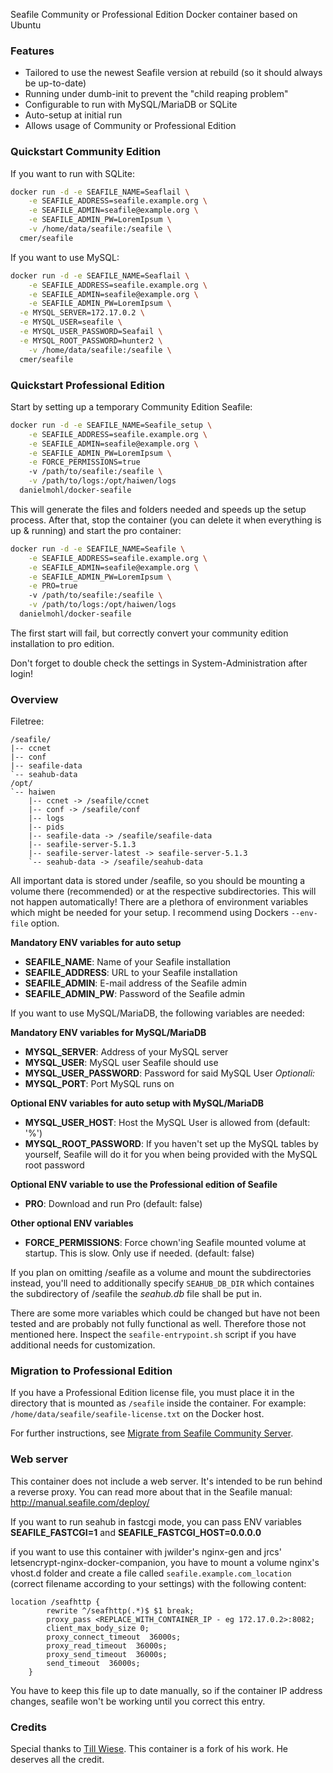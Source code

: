 Seafile Community or Professional Edition Docker container based on Ubuntu

### Features

* Tailored to use the newest Seafile version at rebuild (so it should always be up-to-date)
* Running under dumb-init to prevent the "child reaping problem"
* Configurable to run with MySQL/MariaDB or SQLite
* Auto-setup at initial run
* Allows usage of Community or Professional Edition

### Quickstart Community Edition

If you want to run with SQLite:
```bash
docker run -d -e SEAFILE_NAME=Seaflail \
    -e SEAFILE_ADDRESS=seafile.example.org \
    -e SEAFILE_ADMIN=seafile@example.org \
    -e SEAFILE_ADMIN_PW=LoremIpsum \
    -v /home/data/seafile:/seafile \
  cmer/seafile
```
If you want to use MySQL:
```bash
docker run -d -e SEAFILE_NAME=Seaflail \
    -e SEAFILE_ADDRESS=seafile.example.org \
    -e SEAFILE_ADMIN=seafile@example.org \
    -e SEAFILE_ADMIN_PW=LoremIpsum \
  -e MYSQL_SERVER=172.17.0.2 \
  -e MYSQL_USER=seafile \
  -e MYSQL_USER_PASSWORD=Seafail \
  -e MYSQL_ROOT_PASSWORD=hunter2 \
    -v /home/data/seafile:/seafile \
  cmer/seafile
```

### Quickstart Professional Edition

Start by setting up a temporary Community Edition Seafile:
```bash
docker run -d -e SEAFILE_NAME=Seafile_setup \
    -e SEAFILE_ADDRESS=seafile.example.org \
    -e SEAFILE_ADMIN=seafile@example.org \
    -e SEAFILE_ADMIN_PW=LoremIpsum \
    -e FORCE_PERMISSIONS=true
    -v /path/to/seafile:/seafile \
    -v /path/to/logs:/opt/haiwen/logs
  danielmohl/docker-seafile
```
This will generate the files and folders needed and speeds up the setup process. After that, stop the container (you can delete it when everything is up & running) and start the pro container:
```bash
docker run -d -e SEAFILE_NAME=Seafile \
    -e SEAFILE_ADDRESS=seafile.example.org \
    -e SEAFILE_ADMIN=seafile@example.org \
    -e SEAFILE_ADMIN_PW=LoremIpsum \
    -e PRO=true
    -v /path/to/seafile:/seafile \
    -v /path/to/logs:/opt/haiwen/logs
  danielmohl/docker-seafile
```
The first start will fail, but correctly convert your community edition installation to pro edition.

Don't forget to double check the settings in System-Administration after login!

### Overview

Filetree:
```
/seafile/
|-- ccnet
|-- conf
|-- seafile-data
`-- seahub-data
/opt/
`-- haiwen
    |-- ccnet -> /seafile/ccnet
    |-- conf -> /seafile/conf
    |-- logs
    |-- pids
    |-- seafile-data -> /seafile/seafile-data
    |-- seafile-server-5.1.3
    |-- seafile-server-latest -> seafile-server-5.1.3
    `-- seahub-data -> /seafile/seahub-data
```
All important data is stored under /seafile, so you should be mounting a volume there (recommended) or at the respective subdirectories. This will not happen automatically!
There are a plethora of environment variables which might be needed for your setup. I recommend using Dockers `--env-file` option.

**Mandatory ENV variables for auto setup**

* **SEAFILE_NAME**: Name of your Seafile installation
* **SEAFILE_ADDRESS**: URL to your Seafile installation
* **SEAFILE_ADMIN**: E-mail address of the Seafile admin
* **SEAFILE_ADMIN_PW**: Password of the Seafile admin

If you want to use MySQL/MariaDB, the following variables are needed:

**Mandatory ENV variables for MySQL/MariaDB**

* **MYSQL_SERVER**: Address of your MySQL server
* **MYSQL_USER**: MySQL user Seafile should use
* **MYSQL_USER_PASSWORD**: Password for said MySQL User
*Optionali:*
* **MYSQL_PORT**: Port MySQL runs on

**Optional ENV variables for auto setup with MySQL/MariaDB**
* **MYSQL_USER_HOST**: Host the MySQL User is allowed from (default: '%')
* **MYSQL_ROOT_PASSWORD**: If you haven't set up the MySQL tables by yourself, Seafile will do it for you when being provided with the MySQL root password

**Optional ENV variable to use the Professional edition of Seafile**
* **PRO**: Download and run Pro (default: false)

**Other optional ENV variables**
* **FORCE_PERMISSIONS**: Force chown'ing Seafile mounted volume at startup. This is slow. Only use if needed. (default: false)

If you plan on omitting /seafile as a volume and mount the subdirectories instead, you'll need to additionally specify `SEAHUB_DB_DIR` which containes the subdirectory of /seafile the *seahub.db* file shall be put in.

There are some more variables which could be changed but have not been tested and are probably not fully functional as well. Therefore those not mentioned here. Inspect the `seafile-entrypoint.sh` script if you have additional needs for customization.

### Migration to Professional Edition
If you have a Professional Edition license file, you must place it in the directory that is mounted as `/seafile` inside the container. For example: `/home/data/seafile/seafile-license.txt` on the Docker host.

For further instructions, see [Migrate from Seafile Community Server](https://manual.seafile.com/deploy_pro/migrate_from_seafile_community_server.html).

### Web server
This container does not include a web server. It's intended to be run behind a reverse proxy. You can read more about that in the Seafile manual: http://manual.seafile.com/deploy/

If you want to run seahub in fastcgi mode, you can pass ENV variables **SEAFILE_FASTCGI=1** and **SEAFILE_FASTCGI_HOST=0.0.0.0**

if you want to use this container with jwilder's nginx-gen and jrcs' letsencrypt-nginx-docker-companion, you have to mount a volume nginx's vhost.d folder and create a file called `seafile.example.com_location` (correct filename according to your settings) with the following content:

```nginx
location /seafhttp {
        rewrite ^/seafhttp(.*)$ $1 break;
        proxy_pass <REPLACE_WITH_CONTAINER_IP - eg 172.17.0.2>:8082;
        client_max_body_size 0;
        proxy_connect_timeout  36000s;
        proxy_read_timeout  36000s;
        proxy_send_timeout  36000s;
        send_timeout  36000s;
    }
```
You have to keep this file up to date manually, so if the container IP address changes, seafile won't be working until you correct this entry.

### Credits

Special thanks to [Till Wiese](https://github.com/m3adow). This container is a fork of his work. He deserves all the credit.

